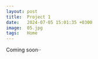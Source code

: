```yaml
---
layout: post
title:  Project 1
date:   2024-07-05 15:01:35 +0300
image:  05.jpg
tags:   Home
---
```

Coming soon··
